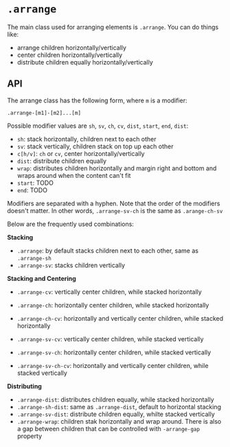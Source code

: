 # `.arrange`

The main class used for arranging elements is `.arrange`. You can do things like:

- arrange children horizontally/vertically
- center children horizontally/vertically
- distribute children equally horizontally/vertically

## API

The arrange class has the following form, where `m` is a modifier:

`.arrange-[m1]-[m2]...[m]`

Possible modifier values are `sh`, `sv`, `ch`, `cv`, `dist`, `start`, `end`, `dist`:

- `sh`: stack horizontally, children next to each other
- `sv`: stack vertically, children stack on top up each other
- `c[h/v]`: `ch` or `cv`, center horizontally/vertically
- `dist`: distribute children equally
- `wrap`: distributes children horizontally and margin right and bottom and wraps around when the content can't fit
- `start`: TODO
- `end`: TODO

Modifiers are separated with a hyphen. Note that the order of the modifiers
doesn't matter. In other words, `.arrange-sv-ch` is the same as `.arange-ch-sv`

Below are the frequently used combinations:

**Stacking**

- `.arrange`: by default stacks children next to each other, same as `.arrange-sh`
- `.arrange-sv`: stacks children vertically

**Stacking and Centering**

- `.arrange-cv`: vertically center children, while stacked horizontally
- `.arrange-ch`: horizontally center children, while stacked horizontally
- `.arrange-ch-cv`: horizontally and vertically center children, while stacked horizontally

- `.arrange-sv-cv`: vertically center children, while stacked vertically
- `.arrange-sv-ch`: horizontally center children, while stacked vertically
- `.arrange-sv-ch-cv`: horizontally and vertically center children, while stacked vertically

**Distributing**

- `.arrange-dist`: distributes children equally, while stacked horizontally
- `.arrange-sh-dist`: same as `.arrange-dist`, default to horizontal stacking
- `.arrange-sv-dist`: distribute children equally, whilte stacked vertically
- `.arrange-wrap`: children stak horizontally and wrap around. There is also a gap between children that can be controlled with `-arrange-gap` property
